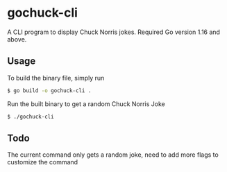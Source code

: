 # gochuck-cli
A CLI program to display Chuck Norris jokes. Required Go version 1.16 and above.

## Usage
To build the binary file, simply run
```sh
$ go build -o gochuck-cli .
```
Run the built binary to get a random Chuck Norris Joke
```sh
$ ./gochuck-cli
```

## Todo
The current command only gets a random joke, need to add more flags to customize the command
